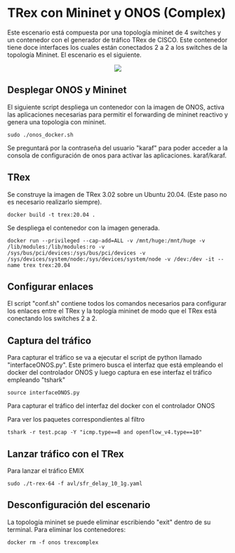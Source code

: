 # TRex con Mininet y ONOS (Complex)
Este escenario está compuesta por una topología mininet de 4 switches y un contenedor con el generador de tráfico TRex de CISCO. Este contenedor tiene doce interfaces los cuales están conectados 2 a 2 a los switches de la topología Mininet.
El escenario es el siguiente.
<p align="center">
  <img src="../../img/TREX-MininetComplex.png">
</p>

## Desplegar ONOS y Mininet
El siguiente script despliega un contenedor con la imagen de ONOS, activa las aplicaciones necesarias para permitir el forwarding de mininet reactivo y genera una topologia con mininet.
~~~
sudo ./onos_docker.sh 
~~~
Se preguntará por la contraseña del usuario "karaf" para poder acceder a la consola de configuración de onos para activar las aplicaciones. karaf/karaf.

## TRex
Se construye la imagen de TRex 3.02 sobre un Ubuntu 20.04. (Este paso no es necesario realizarlo siempre).
~~~
docker build -t trex:20.04 .
~~~

Se despliega el contenedor con la imagen generada.
~~~
docker run --privileged --cap-add=ALL -v /mnt/huge:/mnt/huge -v /lib/modules:/lib/modules:ro -v /sys/bus/pci/devices:/sys/bus/pci/devices -v /sys/devices/system/node:/sys/devices/system/node -v /dev:/dev -it --name trex trex:20.04
~~~

## Configurar enlaces
El script "conf.sh" contiene todos los comandos necesarios para configurar los enlaces entre el TRex y la toplogía mininet de modo que el TRex está conectando los switches 2 a 2. 


## Captura del tráfico
Para capturar el tráfico se va a ejecutar el script de python llamado "interfaceONOS.py". 
Este primero busca el interfaz que está empleando el docker del controlador ONOS y luego captura en ese interfaz el tráfico empleando "tshark"
~~~
source interfaceONOS.py
~~~

Para capturar el tráfico del interfaz del docker con el controlador ONOS

Para ver los paquetes correspondientes al filtro
~~~
tshark -r test.pcap -Y "icmp.type==8 and openflow_v4.type==10"
~~~

## Lanzar tráfico con el TRex
Para lanzar el tráfico EMIX
~~~
sudo ./t-rex-64 -f avl/sfr_delay_10_1g.yaml
~~~


## Desconfiguración del escenario 
La topología mininet se puede eliminar escribiendo "exit" dentro de su terminal.
Para eliminar los contenedores:
~~~
docker rm -f onos trexcomplex 
~~~
